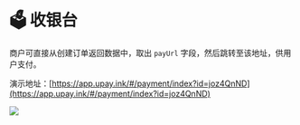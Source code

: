 # 🗳️ 收银台

商户可直接从创建订单返回数据中，取出 `payUrl` 字段，然后跳转至该地址，供用户支付。

演示地址：[https://app.upay.ink/#/payment/index?id=joz4QnND](https://app.upay.ink/#/payment/index?id=joz4QnND)

![](https://docs.upay.ink/~gitbook/image?url=https%3A%2F%2F4108688087-files.gitbook.io%2F%7E%2Ffiles%2Fv0%2Fb%2Fgitbook-x-prod.appspot.com%2Fo%2Fspaces%252F1pnDJjcXI5yAsWksoEAL%252Fuploads%252Fo0NskICgNgN7VKyGz3xc%252Fsyt-zh.png%3Falt%3Dmedia%26token%3D5097b03b-ba6e-4873-b227-b121f8be8eb0&width=768&dpr=4&quality=100&sign=64f7f7d3&sv=2)
